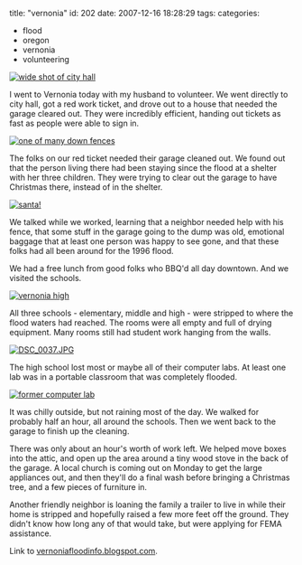 title: "vernonia"
id: 202
date: 2007-12-16 18:28:29
tags: 
categories: 
- flood
- oregon
- vernonia
- volunteering

[![wide shot of city hall](http://farm3.static.flickr.com/2395/2116825170_10a8419df0.jpg)](http://www.flickr.com/photos/selenamarie/2116825170/ "wide shot of city hall by selena marie, on Flickr")

I went to Vernonia today with my husband to volunteer. We went directly to city hall, got a red work ticket, and drove out to a house that needed the garage cleared out. They were incredibly efficient, handing out tickets as fast as people were able to sign in.  

[![one of many down fences](http://farm3.static.flickr.com/2378/2116824434_6b4e2a5f82.jpg)](http://www.flickr.com/photos/selenamarie/2116824434/ "one of many down fences by selena marie, on Flickr")

The folks on our red ticket needed their garage cleaned out. We found out that the person living there had been staying since the flood at a shelter with her three children. They were trying to clear out the garage to have Christmas there, instead of in the shelter. 

[![santa!](http://farm3.static.flickr.com/2329/2116045113_20f6ae6e25.jpg)](http://www.flickr.com/photos/selenamarie/2116045113/ "santa! by selena marie, on Flickr")

We talked while we worked, learning that a neighbor needed help with his fence, that some stuff in the garage going to the dump was old, emotional baggage that at least one person was happy to see gone, and that these folks had all been around for the 1996 flood. 

We had a free lunch from good folks who BBQ'd all day downtown. And we visited the schools. 

[![vernonia high](http://farm3.static.flickr.com/2363/2116043239_7ec7cf242c.jpg)](http://www.flickr.com/photos/selenamarie/2116043239/ "vernonia high by selena marie, on Flickr")

All three schools - elementary, middle and high - were stripped to where the flood waters had reached. The rooms were all empty and full of drying equipment. Many rooms still had student work hanging from the walls. 

[![DSC_0037.JPG](http://farm3.static.flickr.com/2020/2116818482_cda1493bab.jpg)](http://www.flickr.com/photos/selenamarie/2116818482/ "DSC_0037.JPG by selena marie, on Flickr")

The high school lost most or maybe all of their computer labs. At least one lab was in a portable classroom that was completely flooded. 

[![former computer lab](http://farm3.static.flickr.com/2345/2116040995_8939f4e372.jpg)](http://www.flickr.com/photos/selenamarie/2116040995/ "former computer lab by selena marie, on Flickr")

It was chilly outside, but not raining most of the day. We walked for probably half an hour, all around the schools. Then we went back to the garage to finish up the cleaning. 

There was only about an hour's worth of work left. We helped move boxes into the attic, and open up the area around a tiny wood stove in the back of the garage. A local church is coming out on Monday to get the large appliances out, and then they'll do a final wash before bringing a Christmas tree, and a few pieces of furniture in. 

Another friendly neighbor is loaning the family a trailer to live in while their home is stripped and hopefully raised a few more feet off the ground. They didn't know how long any of that would take, but were applying for FEMA assistance. 

Link to [vernoniafloodinfo.blogspot.com](http://vernoniafloodinfo.blogspot.com/2007/12/volunteer-voices_913.html).
